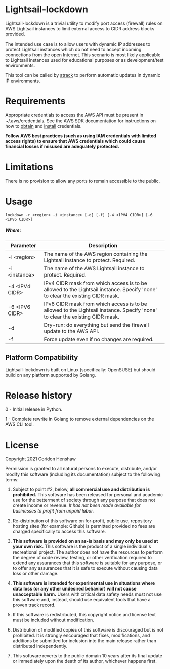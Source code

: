 # Lightsail-lockdown

Lightsail-lockdown is a trivial utility to modify port access (firewall) rules on AWS Lightsail instances to limit external access to CIDR address blocks provided.

The intended use case is to allow users with dynamic IP addresses to protect Lightsail instances which do not need to accept incoming connections from the open Internet. This scenario is most likely applicable to Lightsail instances used for educational purposes or as development/test environments.

This tool can be called by [atrack](https://github.com/coridonhenshaw/atrack) to perform automatic updates in dynamic IP environments.

# Requirements

Appropriate credentials to access the AWS API must be present in ~/.aws/credentials. See the AWS SDK documentation for instructions on how to [obtain](https://docs.aws.amazon.com/sdk-for-go/v1/developer-guide/setting-up.html#get-aws-credentials) and [install](https://docs.aws.amazon.com/sdk-for-go/v1/developer-guide/configuring-sdk.html) credentials.

**Follow AWS best practices (such as using IAM credentials with limited access rights) to ensure that AWS credentials which could cause financial losses if misused are adequately protected.**

# Limitations

There is no provision to allow any ports to remain accessible to the public.

# Usage

    lockdown -r <region> -i <instance> [-d] [-f] [-4 <IPV4 CIDR>] [-6 <IPV6 CIDR>]

##### Where:

Parameter | Description
-|-
-i \<region\> | The name of the AWS region containing the Lightsail instance to protect. Required.
-i \<instance\> | The name of the AWS Lightsail instance to protect. Required.
-4 \<IPV4 CIDR\> | IPv4 CIDR mask from which access is to be allowed to the Lightsail instance. Specify 'none' to clear the existing CIDR mask.
-6 \<IPV6 CIDR\> | IPv6 CIDR mask from which access is to be allowed to the Lightsail instance. Specify 'none' to clear the existing CIDR mask.
-d | Dry-run: do everything but send the firewall update to the AWS API.
-f | Force update even if no changes are required.

## Platform Compatibility

Lightsail-lockdown is built on Linux (specifically: OpenSUSE) but should build on any platform supported by Golang.

# Release history

0 - Initial release in Python.

1 - Complete rewrite in Golang to remove external dependencies on the AWS CLI tool.

# License

Copyright 2021 Coridon Henshaw

Permission is granted to all natural persons to execute, distribute, and/or modify this software (including its documentation) subject to the following terms:

1. Subject to point \#2, below, **all commercial use and distribution is prohibited.** This software has been released for personal and academic use for the betterment of society through any purpose that does not create income or revenue. *It has not been made available for businesses to profit from unpaid labor.*

2. Re-distribution of this software on for-profit, public use, repository hosting sites (for example: Github) is permitted provided no fees are charged specifically to access this software.

3. **This software is provided on an as-is basis and may only be used at your own risk.** This software is the product of a single individual's recreational project. The author does not have the resources to perform the degree of code review, testing, or other verification required to extend any assurances that this software is suitable for any purpose, or to offer any assurances that it is safe to execute without causing data loss or other damage.

4. **This software is intended for experimental use in situations where data loss (or any other undesired behavior) will not cause unacceptable harm.** Users with critical data safety needs must not use this software and, instead, should use equivalent tools that have a proven track record.

5. If this software is redistributed, this copyright notice and license text must be included without modification.

6. Distribution of modified copies of this software is discouraged but is not prohibited. It is strongly encouraged that fixes, modifications, and additions be submitted for inclusion into the main release rather than distributed independently.

7. This software reverts to the public domain 10 years after its final update or immediately upon the death of its author, whichever happens first.
